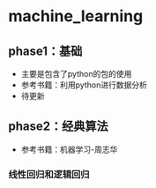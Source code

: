 # machine_learning
## phase1：基础
+ 主要是包含了python的包的使用
+ 参考书籍：利用python进行数据分析
+ 待更新
## phase2：经典算法
+ 参考书籍：机器学习-周志华
### 线性回归和逻辑回归
